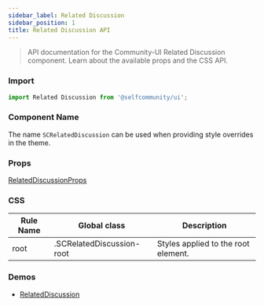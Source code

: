 ```yaml
---
sidebar_label: Related Discussion
sidebar_position: 1
title: Related Discussion API
---
```


> API documentation for the Community-UI Related Discussion component. Learn about the available props and the CSS API.

### Import 

```jsx
import Related Discussion from '@selfcommunity/ui';
```

### Component Name

The name `SCRelatedDiscussion` can be used when providing style overrides in the theme.


### Props

[RelatedDiscussionProps](../Interfaces/relateddiscussionprops)



### CSS

|Rule Name|Global class|Description|
|---|---|---|
|root|.SCRelatedDiscussion-root|Styles applied to the root element.|

### Demos

- [RelatedDiscussion](../Components/relateddiscussion)